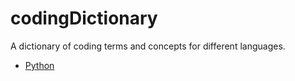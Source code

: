 # codingDictionary

A dictionary of coding terms and concepts for different languages.


* [Python](https://github.com/SaracenRhue/codingDictionary/blob/main/python.md)